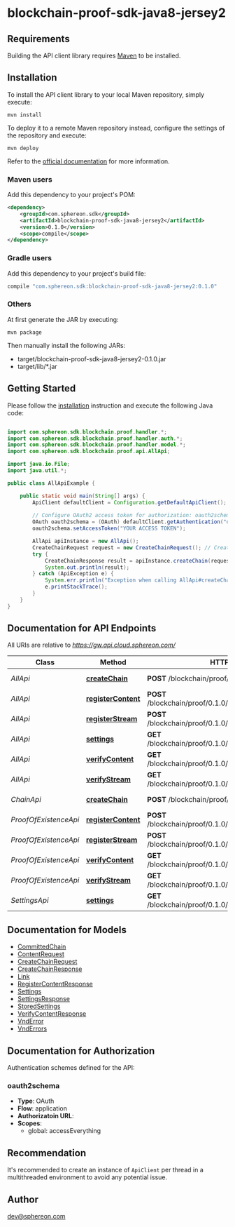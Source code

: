 # blockchain-proof-sdk-java8-jersey2

## Requirements

Building the API client library requires [Maven](https://maven.apache.org/) to be installed.

## Installation

To install the API client library to your local Maven repository, simply execute:

```shell
mvn install
```

To deploy it to a remote Maven repository instead, configure the settings of the repository and execute:

```shell
mvn deploy
```

Refer to the [official documentation](https://maven.apache.org/plugins/maven-deploy-plugin/usage.html) for more information.

### Maven users

Add this dependency to your project's POM:

```xml
<dependency>
    <groupId>com.sphereon.sdk</groupId>
    <artifactId>blockchain-proof-sdk-java8-jersey2</artifactId>
    <version>0.1.0</version>
    <scope>compile</scope>
</dependency>
```

### Gradle users

Add this dependency to your project's build file:

```groovy
compile "com.sphereon.sdk:blockchain-proof-sdk-java8-jersey2:0.1.0"
```

### Others

At first generate the JAR by executing:

    mvn package

Then manually install the following JARs:

* target/blockchain-proof-sdk-java8-jersey2-0.1.0.jar
* target/lib/*.jar

## Getting Started

Please follow the [installation](#installation) instruction and execute the following Java code:

```java

import com.sphereon.sdk.blockchain.proof.handler.*;
import com.sphereon.sdk.blockchain.proof.handler.auth.*;
import com.sphereon.sdk.blockchain.proof.handler.model.*;
import com.sphereon.sdk.blockchain.proof.api.AllApi;

import java.io.File;
import java.util.*;

public class AllApiExample {

    public static void main(String[] args) {
        ApiClient defaultClient = Configuration.getDefaultApiClient();
        
        // Configure OAuth2 access token for authorization: oauth2schema
        OAuth oauth2schema = (OAuth) defaultClient.getAuthentication("oauth2schema");
        oauth2schema.setAccessToken("YOUR ACCESS TOKEN");

        AllApi apiInstance = new AllApi();
        CreateChainRequest request = new CreateChainRequest(); // CreateChainRequest | Create a new Proof of Existence chain using the provided existence settings
        try {
            CreateChainResponse result = apiInstance.createChain(request);
            System.out.println(result);
        } catch (ApiException e) {
            System.err.println("Exception when calling AllApi#createChain");
            e.printStackTrace();
        }
    }
}

```

## Documentation for API Endpoints

All URIs are relative to *https://gw.api.cloud.sphereon.com/*

Class | Method | HTTP request | Description
------------ | ------------- | ------------- | -------------
*AllApi* | [**createChain**](docs/AllApi.md#createChain) | **POST** /blockchain/proof/0.1.0/existence | Create a new existence chain
*AllApi* | [**registerContent**](docs/AllApi.md#registerContent) | **POST** /blockchain/proof/0.1.0/existence/{chainId}/content | Register content
*AllApi* | [**registerStream**](docs/AllApi.md#registerStream) | **POST** /blockchain/proof/0.1.0/existence/{chainId}/stream | Register content using a bytestream/file
*AllApi* | [**settings**](docs/AllApi.md#settings) | **GET** /blockchain/proof/0.1.0/existence/{chainId}/settings | Get the settings for registration/verification
*AllApi* | [**verifyContent**](docs/AllApi.md#verifyContent) | **GET** /blockchain/proof/0.1.0/existence/{chainId}/content | Verify content
*AllApi* | [**verifyStream**](docs/AllApi.md#verifyStream) | **GET** /blockchain/proof/0.1.0/existence/{chainId}/stream | Verify content using a bytestream/file
*ChainApi* | [**createChain**](docs/ChainApi.md#createChain) | **POST** /blockchain/proof/0.1.0/existence | Create a new existence chain
*ProofOfExistenceApi* | [**registerContent**](docs/ProofOfExistenceApi.md#registerContent) | **POST** /blockchain/proof/0.1.0/existence/{chainId}/content | Register content
*ProofOfExistenceApi* | [**registerStream**](docs/ProofOfExistenceApi.md#registerStream) | **POST** /blockchain/proof/0.1.0/existence/{chainId}/stream | Register content using a bytestream/file
*ProofOfExistenceApi* | [**verifyContent**](docs/ProofOfExistenceApi.md#verifyContent) | **GET** /blockchain/proof/0.1.0/existence/{chainId}/content | Verify content
*ProofOfExistenceApi* | [**verifyStream**](docs/ProofOfExistenceApi.md#verifyStream) | **GET** /blockchain/proof/0.1.0/existence/{chainId}/stream | Verify content using a bytestream/file
*SettingsApi* | [**settings**](docs/SettingsApi.md#settings) | **GET** /blockchain/proof/0.1.0/existence/{chainId}/settings | Get the settings for registration/verification


## Documentation for Models

 - [CommittedChain](docs/CommittedChain.md)
 - [ContentRequest](docs/ContentRequest.md)
 - [CreateChainRequest](docs/CreateChainRequest.md)
 - [CreateChainResponse](docs/CreateChainResponse.md)
 - [Link](docs/Link.md)
 - [RegisterContentResponse](docs/RegisterContentResponse.md)
 - [Settings](docs/Settings.md)
 - [SettingsResponse](docs/SettingsResponse.md)
 - [StoredSettings](docs/StoredSettings.md)
 - [VerifyContentResponse](docs/VerifyContentResponse.md)
 - [VndError](docs/VndError.md)
 - [VndErrors](docs/VndErrors.md)


## Documentation for Authorization

Authentication schemes defined for the API:
### oauth2schema

- **Type**: OAuth
- **Flow**: application
- **Authorizatoin URL**: 
- **Scopes**: 
  - global: accessEverything


## Recommendation

It's recommended to create an instance of `ApiClient` per thread in a multithreaded environment to avoid any potential issue.

## Author

dev@sphereon.com

